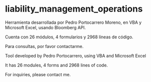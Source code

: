 # liability_management_operations

Herramienta desarrollada por Pedro Portocarrero Moreno, en VBA y Microsoft Excel, usando Bloomberg API.

Cuenta con 26 módulos, 4 formularios y 2968 líneas de código.

Para consultas, por favor contactarme.

Tool developed by Pedro Portocarrero, using VBA and Microsoft Excel

It has 26 modules, 4 forms and 2968 lines of code.

For inquiries, please contact me.